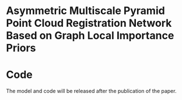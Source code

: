 # Asymmetric Multiscale Pyramid Point Cloud Registration Network Based on Graph Local Importance Priors

# Code
The model and code will be released after the publication of the paper.



